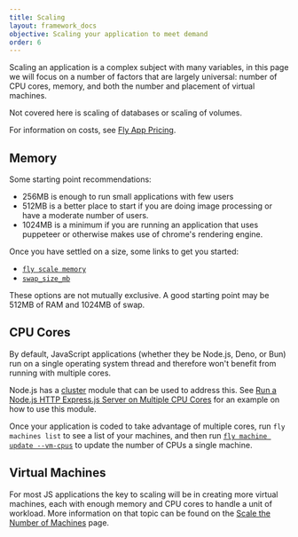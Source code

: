 ```yaml
---
title: Scaling
layout: framework_docs
objective: Scaling your application to meet demand
order: 6
---
```


Scaling an application is a complex subject with many variables, in this page we will focus on a number of factors that are largely universal: number of CPU cores, memory, and both the number and placement of virtual machines.

Not covered here is scaling of databases or scaling of volumes.

For information on costs, see [Fly App Pricing](https://fly.io/docs/about/pricing/).

## Memory

Some starting point recommendations:

 * 256MB is enough to run small applications with few users
 * 512MB is a better place to start if you are doing image processing or have a moderate number of users.
 * 1024MB is a minimum if you are running an application that uses puppeteer or otherwise makes use of chrome's rendering engine.

Once you have settled on a size, some links to get you started:
  * [`fly scale memory`](https://fly.io/docs/flyctl/scale-memory/)
  * [`swap_size_mb`](https://fly.io/docs/reference/configuration/#swap_size_mb-option)

These options are not mutually exclusive.  A good starting point may be 512MB of RAM and 1024MB of swap.

## CPU Cores

By default, JavaScript applications (whether they be Node.js, Deno, or Bun)
run on a single operating system thread and therefore won't benefit from
running with multiple cores.

Node.js has a [cluster](https://nodejs.org/api/cluster.html) module that can
be used to address this.  See [Run a Node.js HTTP Express.js Server on Multiple CPU Cores](https://coderrocketfuel.com/article/run-a-node-js-http-express-js-server-on-multiple-cpu-cores) for an example on how to use this module.

Once your application is coded to take advantage of multiple cores,
run `fly machines list` to see a list of your machines, and then
run [`fly machine update --vm-cpus`](https://fly.io/docs/flyctl/machine-update/) to update the number of CPUs a single machine.

## Virtual Machines

For most JS applications the key to scaling will be in creating more virtual
machines, each with enough memory and CPU cores to handle a unit of workload.
More information on that topic can be found on the
[Scale the Number of Machines](https://fly.io/docs/apps/scale-count/) page.


